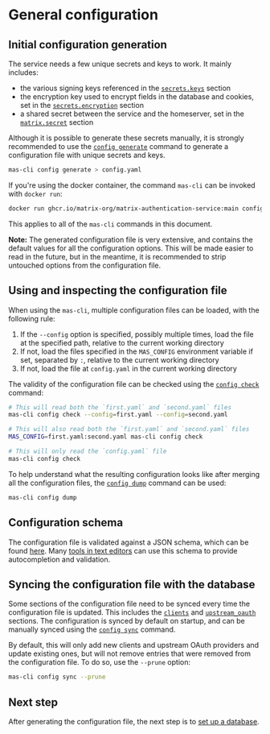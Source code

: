 # General configuration

## Initial configuration generation

The service needs a few unique secrets and keys to work.
It mainly includes:

 - the various signing keys referenced in the [`secrets.keys`](../usage/configuration.md#secrets) section
 - the encryption key used to encrypt fields in the database and cookies, set in the [`secrets.encryption`](../usage/configuration.md#secrets) section
 - a shared secret between the service and the homeserver, set in the [`matrix.secret`](../usage/configuration.md#matrix) section

Although it is possible to generate these secrets manually, it is strongly recommended to use the [`config generate`](../usage/cli/config.md#config-generate) command to generate a configuration file with unique secrets and keys.

```sh
mas-cli config generate > config.yaml
```

If you're using the docker container, the command `mas-cli` can be invoked with `docker run`:

```sh
docker run ghcr.io/matrix-org/matrix-authentication-service:main config generate > config.yaml
```

This applies to all of the `mas-cli` commands in this document.

**Note:** The generated configuration file is very extensive, and contains the default values for all the configuration options.
This will be made easier to read in the future, but in the meantime, it is recommended to strip untouched options from the configuration file.

## Using and inspecting the configuration file

When using the `mas-cli`, multiple configuration files can be loaded, with the following rule:

1. If the `--config` option is specified, possibly multiple times, load the file at the specified path, relative to the current working directory
2. If not, load the files specified in the `MAS_CONFIG` environment variable if set, separated by `:`, relative to the current working directory
3. If not, load the file at `config.yaml` in the current working directory

The validity of the configuration file can be checked using the [`config check`](../usage/cli/config.md#config-check) command:

```sh
# This will read both the `first.yaml` and `second.yaml` files
mas-cli config check --config=first.yaml --config=second.yaml

# This will also read both the `first.yaml` and `second.yaml` files
MAS_CONFIG=first.yaml:second.yaml mas-cli config check

# This will only read the `config.yaml` file
mas-cli config check
```

To help understand what the resulting configuration looks like after merging all the configuration files, the [`config dump`](../usage/cli/config.md#config-dump) command can be used:

```sh
mas-cli config dump
```

## Configuration schema

The configuration file is validated against a JSON schema, which can be found [here](../config.schema.json).
Many [tools in text editors](https://json-schema.org/implementations.html#editors) can use this schema to provide autocompletion and validation.

## Syncing the configuration file with the database

Some sections of the configuration file need to be synced every time the configuration file is updated.
This includes the [`clients`](../usage/configuration.md#clients) and [`upstream_oauth`](../usage/configuration.md#upstream-oauth) sections.
The configuration is synced by default on startup, and can be manually synced using the [`config sync`](../usage/cli/config.md#config-sync---prune---dry-run) command.

By default, this will only add new clients and upstream OAuth providers and update existing ones, but will not remove entries that were removed from the configuration file.
To do so, use the `--prune` option:

```sh
mas-cli config sync --prune
```

## Next step

After generating the configuration file, the next step is to [set up a database](./database.md).
